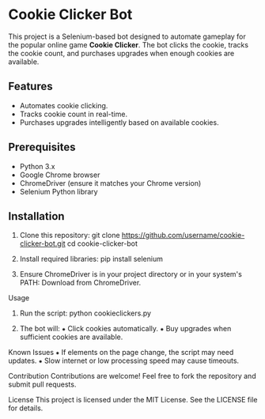 # Cookie Clicker Bot

This project is a Selenium-based bot designed to automate gameplay for the popular online game **Cookie Clicker**. The bot clicks the cookie, tracks the cookie count, and purchases upgrades when enough cookies are available.

## Features
- Automates cookie clicking.
- Tracks cookie count in real-time.
- Purchases upgrades intelligently based on available cookies.

## Prerequisites
- Python 3.x
- Google Chrome browser
- ChromeDriver (ensure it matches your Chrome version)
- Selenium Python library

## Installation

1. Clone this repository:
   git clone https://github.com/username/cookie-clicker-bot.git
   cd cookie-clicker-bot

2. Install required libraries:
    pip install selenium

3. Ensure ChromeDriver is in your project directory or in your system's PATH:
    Download from ChromeDriver.

Usage
1. Run the script:
    python cookieclickers.py

2. The bot will:
    ⁕ Click cookies automatically.
    ⁕ Buy upgrades when sufficient cookies are available.

Known Issues
    ⁕ If elements on the page change, the script may need updates.
    ⁕ Slow internet or low processing speed may cause timeouts.

Contribution
    Contributions are welcome! Feel free to fork the repository and submit pull requests.

License
    This project is licensed under the MIT License. See the LICENSE file for details.
